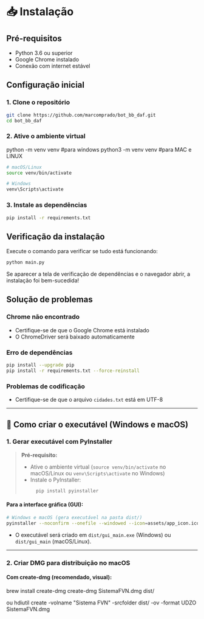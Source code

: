 # 📥 Instalação

## Pré-requisitos

- Python 3.6 ou superior
- Google Chrome instalado
- Conexão com internet estável

## Configuração inicial

### 1. Clone o repositório
```bash
git clone https://github.com/marcomprado/bot_bb_daf.git
cd bot_bb_daf
```

### 2. Ative o ambiente virtual

python -m venv venv   #para windows
python3 -m venv venv  #para MAC e LINUX
```bash
# macOS/Linux
source venv/bin/activate

# Windows
venv\Scripts\activate
```

### 3. Instale as dependências
```bash
pip install -r requirements.txt
```

## Verificação da instalação

Execute o comando para verificar se tudo está funcionando:
```bash
python main.py
```

Se aparecer a tela de verificação de dependências e o navegador abrir, a instalação foi bem-sucedida!

## Solução de problemas

### Chrome não encontrado
- Certifique-se de que o Google Chrome está instalado
- O ChromeDriver será baixado automaticamente

### Erro de dependências
```bash
pip install --upgrade pip
pip install -r requirements.txt --force-reinstall
```

### Problemas de codificação
- Certifique-se de que o arquivo `cidades.txt` está em UTF-8 

---

## 🔨 Como criar o executável (Windows e macOS)

### 1. Gerar executável com PyInstaller

> **Pré-requisito:**
> - Ative o ambiente virtual (`source venv/bin/activate` no macOS/Linux ou `venv\Scripts\activate` no Windows)
> - Instale o PyInstaller:
>   ```sh
>     pip install pyinstaller
>   ```

#### **Para a interface gráfica (GUI):**

```sh
# Windows e macOS (gera executável na pasta dist/)
pyinstaller --noconfirm --onefile --windowed --icon=assets/app_icon.ico gui_main.py
```

- O executável será criado em `dist/gui_main.exe` (Windows) ou `dist/gui_main` (macOS/Linux).

---

### 2. Criar DMG para distribuição no macOS

#### **Com create-dmg (recomendado, visual):**

   brew install create-dmg
   create-dmg SistemaFVN.dmg dist/

   ou 
   hdiutil create -volname "Sistema FVN" -srcfolder dist/ -ov -format UDZO SistemaFVN.dmg
